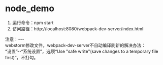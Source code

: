 # node_demo
  
1. 运行命令：npm start  
2. 访问路径：http://localhost:8080/webpack-dev-server/index.html  

注意：---  
webstorm修改文件，webpack-dev-server不自动编译刷新的解决办法：    
“设置”--“系统设置”，选项“Use "safe write"(save changes to a temporary file first)”，不打勾。

